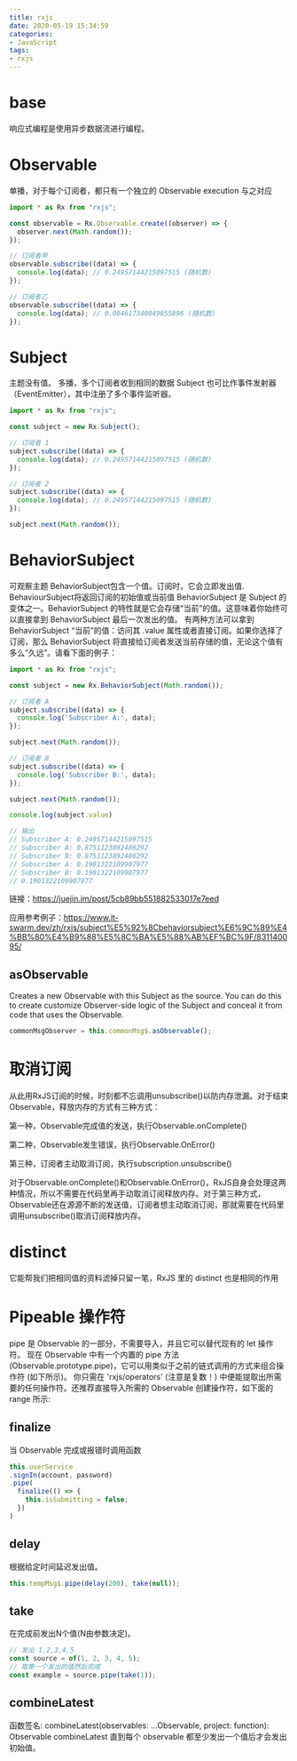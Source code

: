 ```yaml
---
title: rxjs
date: 2020-05-19 15:34:59
categories:
- JavaScript
tags:
- rxjs
---
```


# base
响应式编程是使用异步数据流进行编程。

# Observable
单播，对于每个订阅者，都只有一个独立的 Observable execution 与之对应
``` js
import * as Rx from "rxjs";

const observable = Rx.Observable.create((observer) => {
  observer.next(Math.random());
});

// 订阅者甲
observable.subscribe((data) => {
  console.log(data); // 0.24957144215097515 (随机数)
});

// 订阅者乙
observable.subscribe((data) => {
  console.log(data); // 0.004617340049055896 (随机数)
});
```

# Subject
主题没有值。
多播，多个订阅者收到相同的数据
Subject 也可比作事件发射器（EventEmitter），其中注册了多个事件监听器。
``` js
import * as Rx from "rxjs";

const subject = new Rx.Subject();

// 订阅者 1
subject.subscribe((data) => {
  console.log(data); // 0.24957144215097515 (随机数)
});

// 订阅者 2
subject.subscribe((data) => {
  console.log(data); // 0.24957144215097515 (随机数)
});

subject.next(Math.random());
```

# BehaviorSubject
可观察主题
BehaviorSubject包含一个值。订阅时，它会立即发出值.
BehaviourSubject将返回订阅的初始值或当前值
BehaviorSubject 是 Subject 的变体之一。BehaviorSubject 的特性就是它会存储“当前”的值。这意味着你始终可以直接拿到 BehaviorSubject 最后一次发出的值。
有两种方法可以拿到 BehaviorSubject “当前”的值：访问其 .value 属性或者直接订阅。如果你选择了订阅，那么 BehaviorSubject 将直接给订阅者发送当前存储的值，无论这个值有多么“久远”。请看下面的例子：

``` js
import * as Rx from "rxjs";

const subject = new Rx.BehaviorSubject(Math.random());

// 订阅者 A
subject.subscribe((data) => {
  console.log('Subscriber A:', data);
});

subject.next(Math.random());

// 订阅者 B
subject.subscribe((data) => {
  console.log('Subscriber B:', data);
});

subject.next(Math.random());

console.log(subject.value)

// 输出
// Subscriber A: 0.24957144215097515
// Subscriber A: 0.8751123892486292
// Subscriber B: 0.8751123892486292
// Subscriber A: 0.1901322109907977
// Subscriber B: 0.1901322109907977
// 0.1901322109907977
```
链接：https://juejin.im/post/5cb89bb551882533017e7eed

应用参考例子：https://www.it-swarm.dev/zh/rxjs/subject%E5%92%8Cbehaviorsubject%E6%9C%89%E4%BB%80%E4%B9%88%E5%8C%BA%E5%88%AB%EF%BC%9F/831140095/

## asObservable
Creates a new Observable with this Subject as the source. You can do this to create customize Observer-side logic of the Subject and conceal it from code that uses the Observable.

``` ts
commonMsgObserver = this.commonMsg$.asObservable();
```

# 取消订阅
从此用RxJS订阅的时候，时刻都不忘调用unsubscribe()以防内存泄漏。对于结束Observable，释放内存的方式有三种方式：

第一种，Observable完成值的发送，执行Observable.onComplete()

第二种，Observable发生错误，执行Observable.OnError()

第三种，订阅者主动取消订阅，执行subscription.unsubscribe()

对于Observable.onComplete()和Observable.OnError()，RxJS自身会处理这两种情况，所以不需要在代码里再手动取消订阅释放内存。对于第三种方式，Observable还在源源不断的发送值，订阅者想主动取消订阅，那就需要在代码里调用unsubscribe()取消订阅释放内存。

# distinct 
它能帮我们把相同值的资料滤掉只留一笔，RxJS 里的 distinct 也是相同的作用

# Pipeable 操作符
pipe 是 Observable 的一部分，不需要导入，并且它可以替代现有的 let 操作符。
现在 Observable 中有一个内置的 pipe 方法 (Observable.prototype.pipe)，它可以用类似于之前的链式调用的方式来组合操作符 (如下所示)。
你只需在 'rxjs/operators' (注意是复数！) 中便能提取出所需要的任何操作符。还推荐直接导入所需的 Observable 创建操作符，如下面的 range 所示:

## finalize
当 Observable 完成或报错时调用函数
``` ts
this.userService
.signIn(account, password)
.pipe(
  finalize(() => {
    this.isSubmitting = false;
  })
)
```

## delay
根据给定时间延迟发出值。
``` ts
this.tempMsg$.pipe(delay(200), take(null));
```

## take
在完成前发出N个值(N由参数决定)。
``` ts
// 发出 1,2,3,4,5
const source = of(1, 2, 3, 4, 5);
// 取第一个发出的值然后完成
const example = source.pipe(take(1));
```

## combineLatest
函数签名: combineLatest(observables: ...Observable, project: function): Observable
combineLatest 直到每个 observable 都至少发出一个值后才会发出初始值。
